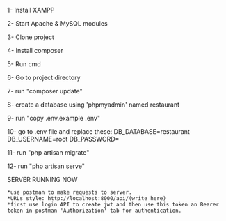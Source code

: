 
1- Install XAMPP

2- Start Apache & MySQL modules

3- Clone project

4- Install composer

5- Run cmd

6- Go to project directory 

7- run "composer update"

8- create a database using 'phpmyadmin' named restaurant

9- run "copy .env.example .env"

10- go to .env file and replace these:
DB_DATABASE=restaurant
DB_USERNAME=root
DB_PASSWORD=

11- run "php artisan migrate"

12- run "php artisan serve"

   SERVER RUNNING NOW
   
    *use postman to make requests to server.
    *URLs style: http://localhost:8000/api/(write here)
    *first use login API to create jwt and then use this token an Bearer token in postman 'Authorization' tab for authentication.
    
